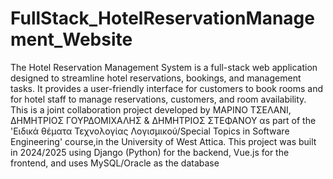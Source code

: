 # FullStack_HotelReservationManagement_Website

The Hotel Reservation Management System is a full-stack web application designed to streamline hotel reservations, bookings, and management tasks. It provides a user-friendly interface for customers to book rooms and for hotel staff to manage reservations, customers, and room availability.
This is a joint collaboration project developed by ΜΑΡΙΝΟ ΤΣΕΛΑΝΙ, ΔΗΜΗΤΡΙΟΣ ΓΟΥΡΔΟΜΙΧΑΛΗΣ & ΔΗΜΗΤΡΙΟΣ ΣΤΕΦΑΝΟΥ αs part of the 'Ειδικά θέματα Τεχνολογίας Λογισμικού/Special Topics in Software Engineering' course,in the University of West Attica.
This project was built in 2024/2025 using Django (Python) for the backend, Vue.js for the frontend, and uses MySQL/Oracle as the database
